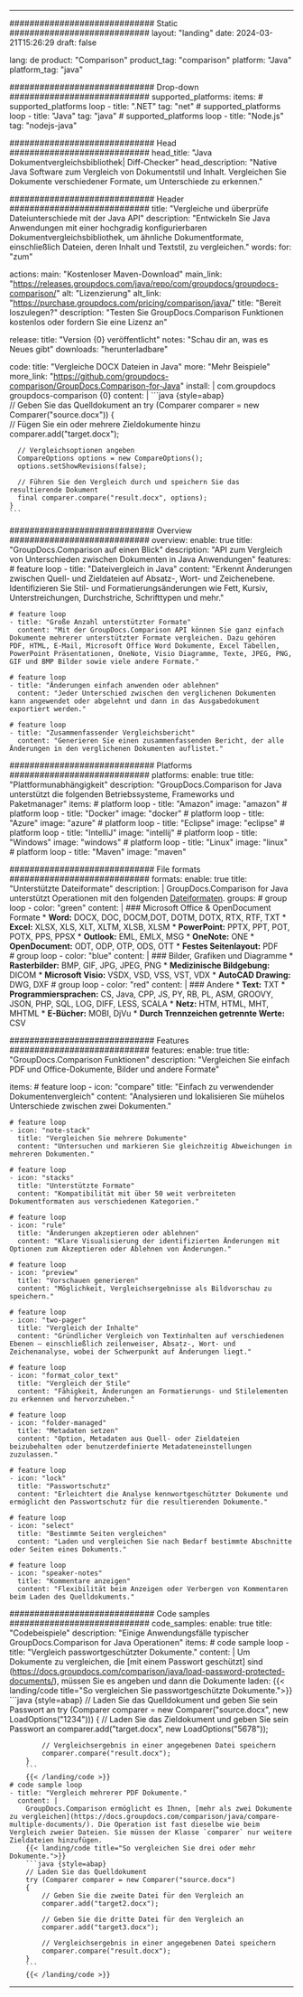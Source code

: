 
---
############################# Static ############################
layout: "landing"
date: 2024-03-21T15:26:29
draft: false

lang: de
product: "Comparison"
product_tag: "comparison"
platform: "Java"
platform_tag: "java"

############################# Drop-down ############################
supported_platforms:
  items:
    # supported_platforms loop
    - title: ".NET"
      tag: "net"
    # supported_platforms loop
    - title: "Java"
      tag: "java"
    # supported_platforms loop
    - title: "Node.js"
      tag: "nodejs-java"

############################# Head ############################
head_title: "Java Dokumentvergleichsbibliothek| Diff-Checker"
head_description: "Native Java Software zum Vergleich von Dokumentstil und Inhalt. Vergleichen Sie Dokumente verschiedener Formate, um Unterschiede zu erkennen."

############################# Header ############################
title: "Vergleiche und überprüfe Dateiunterschiede mit der Java API"
description: "Entwickeln Sie Java Anwendungen mit einer hochgradig konfigurierbaren Dokumentvergleichsbibliothek, um ähnliche Dokumentformate, einschließlich Dateien, deren Inhalt und Textstil, zu vergleichen."
words:
  for: "zum"

actions:
  main: "Kostenloser Maven-Download"
  main_link: "https://releases.groupdocs.com/java/repo/com/groupdocs/groupdocs-comparison/"
  alt: "Lizenzierung"
  alt_link: "https://purchase.groupdocs.com/pricing/comparison/java/"
  title: "Bereit loszulegen?"
  description: "Testen Sie GroupDocs.Comparison Funktionen kostenlos oder fordern Sie eine Lizenz an"

release:
  title: "Version {0} veröffentlicht"
  notes: "Schau dir an, was es Neues gibt"
  downloads: "herunterladbare"

code:
  title: "Vergleiche DOCX Dateien in Java"
  more: "Mehr Beispiele"
  more_link: "https://github.com/groupdocs-comparison/GroupDocs.Comparison-for-Java"
  install: |
    <dependency>
      <groupId>com.groupdocs</groupId>
      <artifactId>groupdocs-comparison</artifactId>
      <version>{0}</version>
    </dependency>
  content: |
    ```java {style=abap}  
    // Geben Sie das Quelldokument an
    try (Comparer comparer = new Comparer("source.docx"))
    {    
      // Fügen Sie ein oder mehrere Zieldokumente hinzu
      comparer.add("target.docx");

      // Vergleichsoptionen angeben
      CompareOptions options = new CompareOptions();
      options.setShowRevisions(false);

      // Führen Sie den Vergleich durch und speichern Sie das resultierende Dokument
      final comparer.compare("result.docx", options);
    }    
    ```

############################# Overview ############################
overview:
  enable: true
  title: "GroupDocs.Comparison auf einen Blick"
  description: "API zum Vergleich von Unterschieden zwischen Dokumenten in Java Anwendungen"
  features:
    # feature loop
    - title: "Dateivergleich in Java"
      content: "Erkennt Änderungen zwischen Quell- und Zieldateien auf Absatz-, Wort- und Zeichenebene. Identifizieren Sie Stil- und Formatierungsänderungen wie Fett, Kursiv, Unterstreichungen, Durchstriche, Schrifttypen und mehr."

    # feature loop
    - title: "Große Anzahl unterstützter Formate"
      content: "Mit der GroupDocs.Comparison API können Sie ganz einfach Dokumente mehrerer unterstützter Formate vergleichen. Dazu gehören PDF, HTML, E-Mail, Microsoft Office Word Dokumente, Excel Tabellen, PowerPoint Präsentationen, OneNote, Visio Diagramme, Texte, JPEG, PNG, GIF und BMP Bilder sowie viele andere Formate."

    # feature loop
    - title: "Änderungen einfach anwenden oder ablehnen"
      content: "Jeder Unterschied zwischen den verglichenen Dokumenten kann angewendet oder abgelehnt und dann in das Ausgabedokument exportiert werden."

    # feature loop
    - title: "Zusammenfassender Vergleichsbericht"
      content: "Generieren Sie einen zusammenfassenden Bericht, der alle Änderungen in den verglichenen Dokumenten auflistet."

############################# Platforms ############################
platforms:
  enable: true
  title: "Plattformunabhängigkeit"
  description: "GroupDocs.Comparison for Java unterstützt die folgenden Betriebssysteme, Frameworks und Paketmanager"
  items:
    # platform loop
    - title: "Amazon"
      image: "amazon"
    # platform loop
    - title: "Docker"
      image: "docker"
    # platform loop
    - title: "Azure"
      image: "azure"
    # platform loop
    - title: "Eclipse"
      image: "eclipse"
    # platform loop
    - title: "IntelliJ"
      image: "intellij"
    # platform loop
    - title: "Windows"
      image: "windows"
    # platform loop
    - title: "Linux"
      image: "linux"
    # platform loop
    - title: "Maven"
      image: "maven"

############################# File formats ############################
formats:
  enable: true
  title: "Unterstützte Dateiformate"
  description: |
    GroupDocs.Comparison for Java unterstützt Operationen mit den folgenden [Dateiformaten](https://docs.groupdocs.com/comparison/java/supported-document-formats/).
  groups:
    # group loop
    - color: "green"
      content: |
        ### Microsoft Office & OpenDocument Formate
        * **Word:** DOCX, DOC, DOCM,DOT, DOTM, DOTX, RTX, RTF, TXT
        * **Excel:** XLSX, XLS, XLT, XLTM, XLSB, XLSM
        * **PowerPoint:** PPTX, PPT, POT, POTX, PPS, PPSX
        * **Outlook:** EML, EMLX, MSG
        * **OneNote:** ONE
        * **OpenDocument:** ODT, ODP, OTP, ODS, OTT
        * **Festes Seitenlayout:** PDF        
    # group loop
    - color: "blue"
      content: |
        ### Bilder, Grafiken und Diagramme
        * **Rasterbilder:** BMP, GIF, JPG, JPEG, PNG
        * **Medizinische Bildgebung:** DICOM
        * **Microsoft Visio:** VSDX, VSD, VSS, VST, VDX
        * **AutoCAD Drawing:** DWG, DXF
      # group loop
    - color: "red"
      content: |
        ### Andere
        * **Text:** TXT
        * **Programmiersprachen:** CS, Java, CPP, JS, PY, RB, PL, ASM, GROOVY, JSON, PHP, SQL, LOG, DIFF, LESS, SCALA
        * **Netz:** HTM, HTML, MHT, MHTML
        * **E-Bücher:** MOBI, DjVu
        * **Durch Trennzeichen getrennte Werte:** CSV

############################# Features ############################
features:
  enable: true
  title: "GroupDocs.Comparison Funktionen"
  description: "Vergleichen Sie einfach PDF und Office-Dokumente, Bilder und andere Formate"

  items:
    # feature loop
    - icon: "compare"
      title: "Einfach zu verwendender Dokumentenvergleich"
      content: "Analysieren und lokalisieren Sie mühelos Unterschiede zwischen zwei Dokumenten."

    # feature loop
    - icon: "note-stack"
      title: "Vergleichen Sie mehrere Dokumente"
      content: "Untersuchen und markieren Sie gleichzeitig Abweichungen in mehreren Dokumenten."

    # feature loop
    - icon: "stacks"
      title: "Unterstützte Formate"
      content: "Kompatibilität mit über 50 weit verbreiteten Dokumentformaten aus verschiedenen Kategorien."

    # feature loop
    - icon: "rule"
      title: "Änderungen akzeptieren oder ablehnen"
      content: "Klare Visualisierung der identifizierten Änderungen mit Optionen zum Akzeptieren oder Ablehnen von Änderungen."

    # feature loop
    - icon: "preview"
      title: "Vorschauen generieren"
      content: "Möglichkeit, Vergleichsergebnisse als Bildvorschau zu speichern."

    # feature loop
    - icon: "two-pager"
      title: "Vergleich der Inhalte"
      content: "Gründlicher Vergleich von Textinhalten auf verschiedenen Ebenen — einschließlich zeilenweiser, Absatz-, Wort- und Zeichenanalyse, wobei der Schwerpunkt auf Änderungen liegt."

    # feature loop
    - icon: "format_color_text"
      title: "Vergleich der Stile"
      content: "Fähigkeit, Änderungen an Formatierungs- und Stilelementen zu erkennen und hervorzuheben."

    # feature loop
    - icon: "folder-managed"
      title: "Metadaten setzen"
      content: "Option, Metadaten aus Quell- oder Zieldateien beizubehalten oder benutzerdefinierte Metadateneinstellungen zuzulassen."

    # feature loop
    - icon: "lock"
      title: "Passwortschutz"
      content: "Erleichtert die Analyse kennwortgeschützter Dokumente und ermöglicht den Passwortschutz für die resultierenden Dokumente."

    # feature loop
    - icon: "select"
      title: "Bestimmte Seiten vergleichen"
      content: "Laden und vergleichen Sie nach Bedarf bestimmte Abschnitte oder Seiten eines Dokuments."

    # feature loop
    - icon: "speaker-notes"
      title: "Kommentare anzeigen"
      content: "Flexibilität beim Anzeigen oder Verbergen von Kommentaren beim Laden des Quelldokuments."

############################# Code samples ############################
code_samples:
  enable: true
  title: "Codebeispiele"
  description: "Einige Anwendungsfälle typischer GroupDocs.Comparison for Java Operationen"
  items:
    # code sample loop
    - title: "Vergleich passwortgeschützter Dokumente."
      content: |
        Um Dokumente zu vergleichen, die [mit einem Passwort geschützt] sind (https://docs.groupdocs.com/comparison/java/load-password-protected-documents/), müssen Sie es angeben und dann die Dokumente laden:
        {{< landing/code title="So vergleichen Sie passwortgeschützte Dokumente.">}}
        ```java {style=abap}
        // Laden Sie das Quelldokument und geben Sie sein Passwort an
        try (Comparer comparer = new Comparer("source.docx", new LoadOptions("1234")))
        {
            // Laden Sie das Zieldokument und geben Sie sein Passwort an
            comparer.add("target.docx", new LoadOptions("5678"));
        
            // Vergleichsergebnis in einer angegebenen Datei speichern
            comparer.compare("result.docx");
        }
        ```
        {{< /landing/code >}}
    # code sample loop
    - title: "Vergleich mehrerer PDF Dokumente."
      content: |
        GroupDocs.Comparison ermöglicht es Ihnen, [mehr als zwei Dokumente zu vergleichen](https://docs.groupdocs.com/comparison/java/compare-multiple-documents/). Die Operation ist fast dieselbe wie beim Vergleich zweier Dateien. Sie müssen der Klasse `comparer` nur weitere Zieldateien hinzufügen.
        {{< landing/code title="So vergleichen Sie drei oder mehr Dokumente.">}}
        ```java {style=abap}   
        // Laden Sie das Quelldokument
        try (Comparer comparer = new Comparer("source.docx") 
        {
            // Geben Sie die zweite Datei für den Vergleich an
            comparer.add("target2.docx");

            // Geben Sie die dritte Datei für den Vergleich an
            comparer.add("target3.docx");

            // Vergleichsergebnis in einer angegebenen Datei speichern
            comparer.compare("result.docx");
        }
        ```
        {{< /landing/code >}}

---


